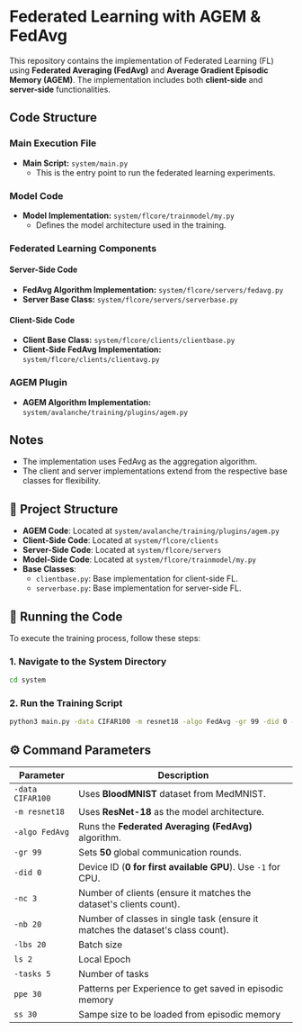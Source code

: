 # Federated Learning with AGEM & FedAvg

This repository contains the implementation of Federated Learning (FL) using **Federated Averaging (FedAvg)** and **Average Gradient Episodic Memory (AGEM)**. The implementation includes both **client-side** and **server-side** functionalities.

## Code Structure

### Main Execution File
- **Main Script:** `system/main.py`  
  - This is the entry point to run the federated learning experiments.

### Model Code
- **Model Implementation:** `system/flcore/trainmodel/my.py`  
  - Defines the model architecture used in the training.

### Federated Learning Components
#### Server-Side Code
- **FedAvg Algorithm Implementation:** `system/flcore/servers/fedavg.py`
- **Server Base Class:** `system/flcore/servers/serverbase.py`

#### Client-Side Code
- **Client Base Class:** `system/flcore/clients/clientbase.py`
- **Client-Side FedAvg Implementation:** `system/flcore/clients/clientavg.py`

### AGEM Plugin
- **AGEM Algorithm Implementation:** `system/avalanche/training/plugins/agem.py`


## Notes
- The implementation uses FedAvg as the aggregation algorithm.
- The client and server implementations extend from the respective base classes for flexibility.



## 📁 **Project Structure**
- **AGEM Code**: Located at `system/avalanche/training/plugins/agem.py`
- **Client-Side Code**: Located at `system/flcore/clients`
- **Server-Side Code**: Located at `system/flcore/servers`
- **Model-Side Code**: Located at `system/flcore/trainmodel/my.py`
- **Base Classes**:
  - `clientbase.py`: Base implementation for client-side FL.
  - `serverbase.py`: Base implementation for server-side FL.
  
## 🚀 **Running the Code**
To execute the training process, follow these steps:

### **1. Navigate to the System Directory**
```sh
cd system
```

### **2. Run the Training Script**
```sh
python3 main.py -data CIFAR100 -m resnet18 -algo FedAvg -gr 99 -did 0 -nc 3 -nb 20 -lbs 20 -ls 2 -tasks 5 -ppe 30 -ss 30
```

## ⚙ **Command Parameters**
| Parameter | Description |
|-----------|-------------|
| `-data CIFAR100` | Uses **BloodMNIST** dataset from MedMNIST. |
| `-m resnet18` | Uses **ResNet-18** as the model architecture. |
| `-algo FedAvg` | Runs the **Federated Averaging (FedAvg)** algorithm. |
| `-gr 99` | Sets **50** global communication rounds. |
| `-did 0` | Device ID (**0 for first available GPU**). Use `-1` for CPU. |
| `-nc 3` | Number of clients (ensure it matches the dataset's clients count). |
| `-nb 20` | Number of classes in single task (ensure it matches the dataset's class count). |
| `-lbs 20` | Batch size |
| `ls 2` | Local Epoch |
| `-tasks 5` | Number of tasks |
| `ppe 30` | Patterns per Experience to get saved in episodic memory  |
| `ss 30` | Sampe size to be loaded from episodic memory|


